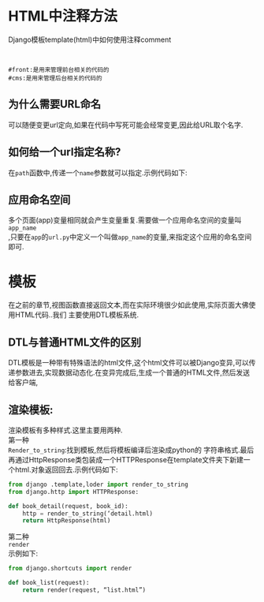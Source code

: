 # HTML中注释方法

Django模板template\(html\)中如何使用注释comment

```


```

```
#front:是用来管理前台相关的代码的
#cms:是用来管理后台相关的代码的
```

## 为什么需要URL命名

可以随便变更url定向,如果在代码中写死可能会经常变更,因此给URL取个名字.

## 如何给一个url指定名称?

在`path`函数中,传递一个`name`参数就可以指定.示例代码如下:

## 应用命名空间

多个页面\(app\)变量相同就会产生变量重复.需要做一个应用命名空间的变量叫 `app_name`  
,只要在`app`的`url.py`中定义一个叫做`app_name`的变量,来指定这个应用的命名空间 即可.

# 模板

在之前的章节,视图函数直接返回文本,而在实际环境很少如此使用,实际页面大佛使用HTML代码..我们 主要使用DTL模板系统.

## DTL与普通HTML文件的区别

DTL模板是一种带有特殊语法的html文件,这个html文件可以被Django变异,可以传递参数进去,实现数据动态化.在变异完成后,生成一个普通的HTML文件,然后发送给客户端,

## 渲染模板:

渲染模板有多种样式.这里主要用两种.  
第一种  
`Render_to_string`:找到模板,然后将模板编译后渲染成python的 字符串格式.最后再通过HttpResponse类包装成一个HTTPResponse在template文件夹下新建一个html.对象返回回去.示例代码如下:

```py
from django .template,loder import render_to_string
from django.http import HTTPResponse:

def book_detail(request, book_id):
    http = render_to_string(‘detail.html)
    return HttpResponse(html)
```

第二种  
`render`  
示例如下:

```python
from django.shortcuts import render

def book_list(request):
    return render(request, “list.html”)
```



